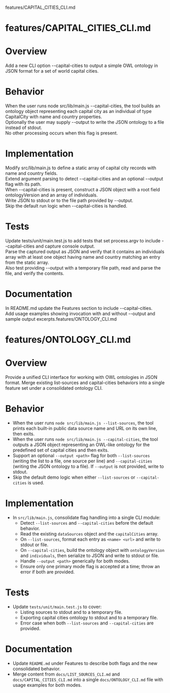 features/CAPITAL_CITIES_CLI.md
# features/CAPITAL_CITIES_CLI.md
# Overview
Add a new CLI option --capital-cities to output a simple OWL ontology in JSON format for a set of world capital cities.

# Behavior
When the user runs node src/lib/main.js --capital-cities, the tool builds an ontology object representing each capital city as an individual of type CapitalCity with name and country properties.  
Optionally the user may supply --output <path> to write the JSON ontology to a file instead of stdout.  
No other processing occurs when this flag is present.

# Implementation
Modify src/lib/main.js to define a static array of capital city records with name and country fields.  
Extend argument parsing to detect --capital-cities and an optional --output flag with its path.  
When --capital-cities is present, construct a JSON object with a root field ontologyVersion and an array of individuals.  
Write JSON to stdout or to the file path provided by --output.  
Skip the default run logic when --capital-cities is handled.

# Tests
Update tests/unit/main.test.js to add tests that set process.argv to include --capital-cities and capture console output.  
Parse the captured output as JSON and verify that it contains an individuals array with at least one object having name and country matching an entry from the static array.  
Also test providing --output with a temporary file path, read and parse the file, and verify the contents.

# Documentation
In README.md update the Features section to include --capital-cities.  
Add usage examples showing invocation with and without --output and sample output excerpts.features/ONTOLOGY_CLI.md
# features/ONTOLOGY_CLI.md
# Overview

Provide a unified CLI interface for working with OWL ontologies in JSON format. Merge existing list-sources and capital-cities behaviors into a single feature set under a consolidated ontology CLI.

# Behavior

- When the user runs `node src/lib/main.js --list-sources`, the tool prints each built-in public data source name and URL on its own line, then exits.
- When the user runs `node src/lib/main.js --capital-cities`, the tool outputs a JSON object representing an OWL-like ontology for the predefined set of capital cities and then exits.
- Support an optional `--output <path>` flag for both `--list-sources` (writing the list to a file, one source per line) and `--capital-cities` (writing the JSON ontology to a file). If `--output` is not provided, write to stdout.
- Skip the default demo logic when either `--list-sources` or `--capital-cities` is used.

# Implementation

- In `src/lib/main.js`, consolidate flag handling into a single CLI module:
  - Detect `--list-sources` and `--capital-cities` before the default behavior.
  - Read the existing `dataSources` object and the `capitalCities` array.
  - On `--list-sources`, format each entry as `<name> <url>` and write to stdout or file.
  - On `--capital-cities`, build the ontology object with `ontologyVersion` and `individuals`, then serialize to JSON and write to stdout or file.
  - Handle `--output <path>` generically for both modes.
  - Ensure only one primary mode flag is accepted at a time; throw an error if both are provided.

# Tests

- Update `tests/unit/main.test.js` to cover:
  - Listing sources to stdout and to a temporary file.
  - Exporting capital cities ontology to stdout and to a temporary file.
  - Error case when both `--list-sources` and `--capital-cities` are provided.

# Documentation

- Update `README.md` under Features to describe both flags and the new consolidated behavior.
- Merge content from `docs/LIST_SOURCES_CLI.md` and `docs/CAPITAL_CITIES_CLI.md` into a single `docs/ONTOLOGY_CLI.md` file with usage examples for both modes.
